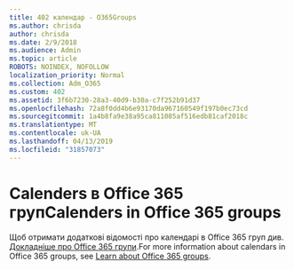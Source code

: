 ```yaml
---
title: 402 календар - O365Groups
ms.author: chrisda
author: chrisda
ms.date: 2/9/2018
ms.audience: Admin
ms.topic: article
ROBOTS: NOINDEX, NOFOLLOW
localization_priority: Normal
ms.collection: Adm_O365
ms.custom: 402
ms.assetid: 3f6b7230-28a3-40d9-b30a-c7f252b91d37
ms.openlocfilehash: 72a8f0dd4b6e93170da967160549f197b0ec73cd
ms.sourcegitcommit: 1a4b8fa9e38a95ca811085af516edb81caf2018c
ms.translationtype: MT
ms.contentlocale: uk-UA
ms.lasthandoff: 04/13/2019
ms.locfileid: "31857073"
---
```

# <a name="calenders-in-office-365-groups"></a><span data-ttu-id="fc0eb-102">Calenders в Office 365 груп</span><span class="sxs-lookup"><span data-stu-id="fc0eb-102">Calenders in Office 365 groups</span></span>

<span data-ttu-id="fc0eb-103">Щоб отримати додаткові відомості про календарі в Office 365 груп див. [Докладніше про Office 365 групи](https://support.office.com/article/b565caa1-5c40-40ef-9915-60fdb2d97fa2.aspx).</span><span class="sxs-lookup"><span data-stu-id="fc0eb-103">For more information about calendars in Office 365 groups, see [Learn about Office 365 groups](https://support.office.com/article/b565caa1-5c40-40ef-9915-60fdb2d97fa2.aspx).</span></span>
